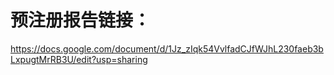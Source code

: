 # 预注册报告链接：
https://docs.google.com/document/d/1Jz_zIqk54VvlfadCJfWJhL230faeb3bLxpugtMrRB3U/edit?usp=sharing
